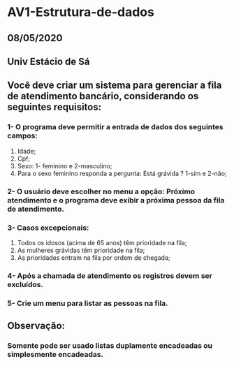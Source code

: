 # AV1-Estrutura-de-dados
## 08/05/2020
## Univ Estácio de Sá

## Você deve criar um sistema para gerenciar a fila de atendimento bancário, considerando os seguintes requisitos:

### 1- O programa deve permitir a entrada de dados dos seguintes campos:
  1.	Idade;
  2.	Cpf;
  3.	Sexo: 1- feminino e 2-masculino;
  4.	Para o sexo feminino responda a pergunta: Está grávida ? 1-sim e 2-não;
  
### 2- O usuário deve escolher no menu a opção: Próximo atendimento e o programa deve exibir a próxima pessoa da fila de atendimento.

### 3- Casos excepcionais:
  1.	Todos os idosos (acima de 65 anos) têm prioridade na fila;
  2.	As mulheres grávidas têm prioridade na fila;
  3.	As prioridades entram na fila por ordem de chegada;
  
### 4- Após a chamada de atendimento os registros devem ser excluídos.

### 5- Crie um menu para listar as pessoas na fila.

## Observação:
### Somente pode ser usado listas duplamente encadeadas ou simplesmente encadeadas.
